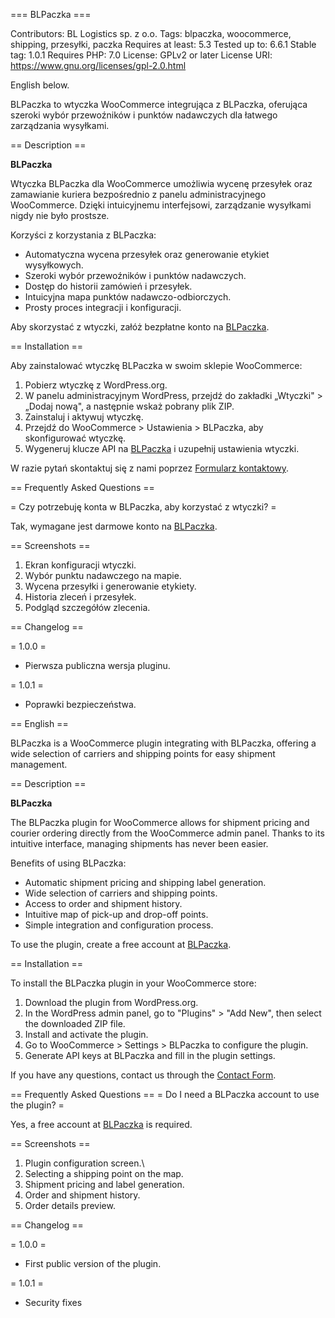 === BLPaczka ===

Contributors: BL Logistics sp. z o.o.
Tags: blpaczka, woocommerce, shipping, przesyłki, paczka
Requires at least: 5.3
Tested up to: 6.6.1
Stable tag: 1.0.1
Requires PHP: 7.0
License: GPLv2 or later
License URI: https://www.gnu.org/licenses/gpl-2.0.html

English below.

BLPaczka to wtyczka WooCommerce integrująca z BLPaczka, oferująca szeroki wybór przewoźników i punktów nadawczych dla łatwego zarządzania wysyłkami.

== Description ==

**BLPaczka**

Wtyczka BLPaczka dla WooCommerce umożliwia wycenę przesyłek oraz zamawianie kuriera bezpośrednio z panelu administracyjnego WooCommerce. Dzięki intuicyjnemu interfejsowi, zarządzanie wysyłkami nigdy nie było prostsze.

Korzyści z korzystania z BLPaczka:
- Automatyczna wycena przesyłek oraz generowanie etykiet wysyłkowych.
- Szeroki wybór przewoźników i punktów nadawczych.
- Dostęp do historii zamówień i przesyłek.
- Intuicyjna mapa punktów nadawczo-odbiorczych.
- Prosty proces integracji i konfiguracji.

Aby skorzystać z wtyczki, załóż bezpłatne konto na [BLPaczka](https://blpaczka.com).

== Installation ==

Aby zainstalować wtyczkę BLPaczka w swoim sklepie WooCommerce:

1. Pobierz wtyczkę z WordPress.org.
2. W panelu administracyjnym WordPress, przejdź do zakładki „Wtyczki" > „Dodaj nową", a następnie wskaż pobrany plik ZIP.
3. Zainstaluj i aktywuj wtyczkę.
4. Przejdź do WooCommerce > Ustawienia > BLPaczka, aby skonfigurować wtyczkę.
5. Wygeneruj klucze API na [BLPaczka](https://blpaczka.com) i uzupełnij ustawienia wtyczki.

W razie pytań skontaktuj się z nami poprzez [Formularz kontaktowy](https://blpaczka.com/contact).

== Frequently Asked Questions ==

= Czy potrzebuję konta w BLPaczka, aby korzystać z wtyczki? =

Tak, wymagane jest darmowe konto na [BLPaczka](https://blpaczka.com).



== Screenshots ==

1. Ekran konfiguracji wtyczki.
2. Wybór punktu nadawczego na mapie.
3. Wycena przesyłki i generowanie etykiety.
4. Historia zleceń i przesyłek.
5. Podgląd szczegółów zlecenia.


== Changelog ==

= 1.0.0 =
* Pierwsza publiczna wersja pluginu.

= 1.0.1 =
* Poprawki bezpieczeństwa.

== English ==

BLPaczka is a WooCommerce plugin integrating with BLPaczka, offering a wide selection of carriers and shipping points for easy shipment management.

== Description ==

**BLPaczka**

The BLPaczka plugin for WooCommerce allows for shipment pricing and courier ordering directly from the WooCommerce admin panel. Thanks to its intuitive interface, managing shipments has never been easier.

Benefits of using BLPaczka:
- Automatic shipment pricing and shipping label generation.
- Wide selection of carriers and shipping points.
- Access to order and shipment history.
- Intuitive map of pick-up and drop-off points.
- Simple integration and configuration process.

To use the plugin, create a free account at [BLPaczka](https://blpaczka.com).

== Installation ==

To install the BLPaczka plugin in your WooCommerce store:

1. Download the plugin from WordPress.org.
2. In the WordPress admin panel, go to "Plugins" > "Add New", then select the downloaded ZIP file.
3. Install and activate the plugin.
4. Go to WooCommerce > Settings > BLPaczka to configure the plugin.
5. Generate API keys at BLPaczka and fill in the plugin settings.

If you have any questions, contact us through the [Contact Form](https://blpaczka.com/contact).

== Frequently Asked Questions ==
= Do I need a BLPaczka account to use the plugin? =

Yes, a free account at [BLPaczka](https://blpaczka.com) is required.

== Screenshots ==

1. Plugin configuration screen.\
2. Selecting a shipping point on the map.
3. Shipment pricing and label generation.
4. Order and shipment history.
5. Order details preview.

== Changelog ==

= 1.0.0 =
* First public version of the plugin.

= 1.0.1 =
* Security fixes
